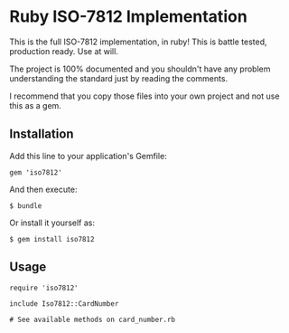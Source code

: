 # Ruby ISO-7812 Implementation

This is the full ISO-7812 implementation, in ruby! This is battle tested, production ready. Use at will.

The project is 100% documented and you shouldn't have any problem understanding the standard just by reading the comments.

I recommend that you copy those files into your own project and not use this as a gem. 

## Installation

Add this line to your application's Gemfile:

    gem 'iso7812'

And then execute:

    $ bundle

Or install it yourself as:

    $ gem install iso7812

## Usage

	require 'iso7812'

	include Iso7812::CardNumber

	# See available methods on card_number.rb
